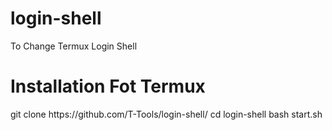 # login-shell
To Change Termux Login Shell
<h1>Installation Fot Termux</h1>
git clone https://github.com/T-Tools/login-shell/
cd login-shell
bash start.sh
